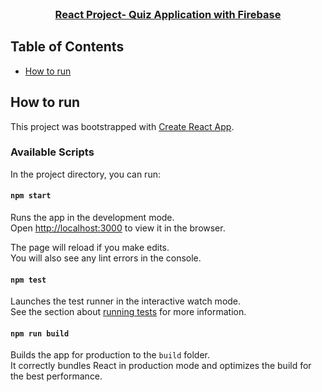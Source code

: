 <!-- PROJECT Title -->
<br />
<p align="center">
  <h3 align="center"><a href="https://github.com/I-am-Shibly/react-quiz">React Project- Quiz Application with Firebase</a></h3>

<!-- TABLE OF CONTENTS -->

## Table of Contents

- [How to run](#how-to-run)

<!-- HOW TO RUN -->

## How to run

This project was bootstrapped with [Create React App](https://github.com/facebook/create-react-app).

### Available Scripts

In the project directory, you can run:

#### `npm start`

Runs the app in the development mode.\
Open [http://localhost:3000](http://localhost:3000) to view it in the browser.

The page will reload if you make edits.\
You will also see any lint errors in the console.

#### `npm test`

Launches the test runner in the interactive watch mode.\
See the section about [running tests](https://facebook.github.io/create-react-app/docs/running-tests) for more information.

#### `npm run build`

Builds the app for production to the `build` folder.\
It correctly bundles React in production mode and optimizes the build for the best performance.
